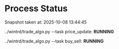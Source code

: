 # Process Status

Snapshot taken at: 2025-10-08 13:44:45

../wintrd/trade_algo.py --task price_update: **RUNNING**

../wintrd/trade_algo.py --task buy_sell: **RUNNING**

